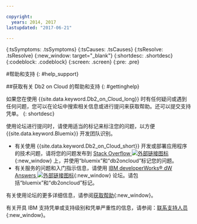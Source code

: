```yaml
---

copyright:
  years: 2014, 2017
lastupdated: "2017-06-21"

---
```


<!-- Attribute definitions --> 
{:tsSymptoms: .tsSymptoms} 
{:tsCauses: .tsCauses} 
{:tsResolve: .tsResolve} 
{:new_window: target="_blank"}
{:shortdesc: .shortdesc}
{:codeblock: .codeblock}
{:screen: .screen}
{:pre: .pre}

#帮助和支持
{: #help_support}

##获取有关 Db2 on Cloud 的帮助和支持
{: #gettinghelp}

如果您在使用 {{site.data.keyword.Db2_on_Cloud_long}} 时有任何疑问或遇到任何问题，您可以在论坛中搜索相关信息或进行提问来获取帮助。还可以提交支持凭单。
{: shortdesc}

使用论坛进行提问时，请使用适当的标记来标注您的问题，以方便 {{site.data.keyword.Bluemix}} 开发团队识别。

* 有关使用 {{site.data.keyword.Db2_on_Cloud_short}} 开发或部署应用程序的技术问题，请将您的问题发布到 [Stack Overflow ![外部链接图标](../../icons/launch-glyph.svg "外部链接图标")](https://stackoverflow.com/questions/ask/advice?){:new_window} 上，并使用“bluemix”和“db2oncloud”标记您的问题。
* 有关服务的问题和入门指示信息，请使用 [IBM developerWorks® dW Answers ![外部链接图标](../../icons/launch-glyph.svg "外部链接图标")](https://developer.ibm.com/answers/questions/ask/?smartspace=bluemix){:new_window} 论坛。请包括“bluemix”和“db2oncloud”标记。

有关使用论坛的更多详细信息，请参阅[获取帮助](/docs/support/index.html#getting-help){:new_window}。

有关开具 IBM 支持凭单或支持级别和凭单严重性的信息，请参阅：[联系支持人员](/docs/support/index.html#contacting-support){:new_window}。



